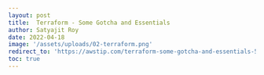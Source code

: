 ```yaml
---
layout: post
title:  Terraform - Some Gotcha and Essentials
author: Satyajit Roy
date: 2022-04-18
image: '/assets/uploads/02-terraform.png'
redirect_to: 'https://awstip.com/terraform-some-gotcha-and-essentials-5e996c11d92f/'
toc: true
---
```

